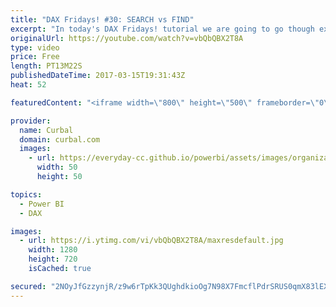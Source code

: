 ```yaml
---
title: "DAX Fridays! #30: SEARCH vs FIND"
excerpt: "In today's DAX Fridays! tutorial we are going to go though examples on how to use two DAX functions: SEARCH and FIND  SEARCH and FIND DAX functions are used to find the number of characters at which a specific word is found in a column.  Link to Power BI file used in the video: https://curbal.com/blog/glossary/search-dax"
originalUrl: https://youtube.com/watch?v=vbQbQBX2T8A
type: video
price: Free
length: PT13M22S
publishedDateTime: 2017-03-15T19:31:43Z
heat: 52

featuredContent: "<iframe width=\"800\" height=\"500\" frameborder=\"0\" src=\"https://www.youtube.com/embed/vbQbQBX2T8A\" allow=\"accelerometer; autoplay; encrypted-media; gyroscope; picture-in-picture\" allowfullscreen></iframe>"

provider:
  name: Curbal
  domain: curbal.com
  images:
    - url: https://everyday-cc.github.io/powerbi/assets/images/organizations/curbal.com-50x50.jpg
      width: 50
      height: 50

topics:
  - Power BI
  - DAX

images:
  - url: https://i.ytimg.com/vi/vbQbQBX2T8A/maxresdefault.jpg
    width: 1280
    height: 720
    isCached: true

secured: "2NOyJfGzzynjR/z9w6rTpKk3QUghdkioOg7N98X7FmcflPdrSRUS0qmX83lEXpcgACeqjoMlGHyB7AtmGQvhkXugYmouhJMF0qpB16ITInrJRPPzY113U7Ba/0wLxolMy+ddpG+fpY6okRP8GvaMBjV/vvu7Xd7vcyG65BwYXCIHcNHn7EjgV5nh6R0TYDwjXDMjhPSMnHXPWnAgLH7TGmLRGctcnjZv2loXfEXg7Ri6kPJKjuq5I8vkaH+Qk63dtCij+snC61yrKe4U3091RBYFKuNFuciV3PyMbMEFiYglAX9R53w3KAQedPg32mkvGAaOz4qtpDTG/hIvvb5plWM2zChm0O7B+vOrQIKrosfpSQ6AAfz2gxNyYLcGx6bIeCoD/+9UuqlIzv0buLQGHlq6DxYVaUmV8l2KtC7qpDc=;2/PZGK2bwYkteTeK40UK1Q=="
---
```



